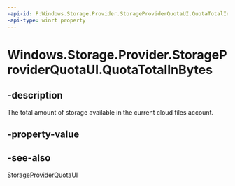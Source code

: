 ```yaml
---
-api-id: P:Windows.Storage.Provider.StorageProviderQuotaUI.QuotaTotalInBytes
-api-type: winrt property
---
```


# Windows.Storage.Provider.StorageProviderQuotaUI.QuotaTotalInBytes

<!--
public ulong QuotaTotalInBytes { get; set; }
-->

## -description

The total amount of storage available in the current cloud files account.

## -property-value

## -see-also

[StorageProviderQuotaUI](storageproviderquotaui.md)
